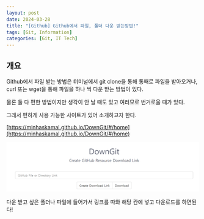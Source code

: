```yaml
---
layout: post
date: 2024-03-28
title: "[Github] Github에서 파일, 폴더 다운 받는방법!"
tags: [Git, Information]
categories: [Git, IT Tech]
---
```



## 개요


Github에서 파일 받는 방법은 터미널에서 git clone을 통해 통째로 파일을 받아오거나, curl 또는 wget을 통해 파일을 하나 씩 다운 받는 방법이 있다.


물론 둘 다 편한 방법이지만 생각이 안 날 때도 있고 여러모로 번거로울 때가 있다.


그래서 편하게 사용 가능한 사이트가 있어 소개하고자 한다.


[https://minhaskamal.github.io/DownGit/#/home](https://minhaskamal.github.io/DownGit/#/home)


![0](/assets/img/2024-03-28-[Github]-Github에서-파일,-폴더-다운-받는방법!.md/0.png)


다운 받고 싶은 폴더나 파일에 들어가서 링크를 따와 해당 칸에 넣고 다운로드를 하면된다!

